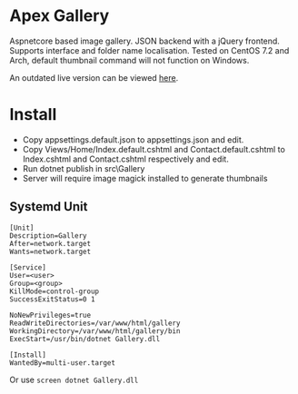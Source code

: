 # Apex Gallery
Aspnetcore based image gallery. JSON backend with a jQuery frontend. Supports interface and folder name localisation. Tested on CentOS 7.2 and Arch, default thumbnail command will not function on Windows.

An outdated live version can be viewed [here](https://portfolio.helifreak.club/gallery/).

# Install
- Copy appsettings.default.json to appsettings.json and edit.
- Copy Views/Home/Index.default.cshtml and Contact.default.cshtml to Index.cshtml and Contact.cshtml respectively and edit.
- Run dotnet publish in src\Gallery
- Server will require image magick installed to generate thumbnails

## Systemd Unit
```
[Unit]
Description=Gallery
After=network.target
Wants=network.target

[Service]
User=<user>
Group=<group>
KillMode=control-group
SuccessExitStatus=0 1

NoNewPrivileges=true
ReadWriteDirectories=/var/www/html/gallery
WorkingDirectory=/var/www/html/gallery/bin
ExecStart=/usr/bin/dotnet Gallery.dll

[Install]
WantedBy=multi-user.target
```

Or use `screen dotnet Gallery.dll`
